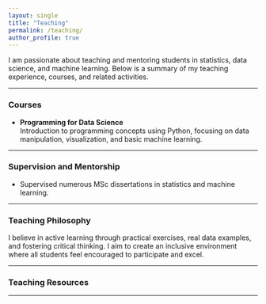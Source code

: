 ```yaml
---
layout: single
title: "Teaching"
permalink: /teaching/
author_profile: true
---
```


I am passionate about teaching and mentoring students in statistics, data science, and machine learning. Below is a summary of my teaching experience, courses, and related activities.

---

### Courses

- **Programming for Data Science**  
  Introduction to programming concepts using Python, focusing on data manipulation, visualization, and basic machine learning.

---

### Supervision and Mentorship

- Supervised numerous MSc dissertations in statistics and machine learning.

---

### Teaching Philosophy

I believe in active learning through practical exercises, real data examples, and fostering critical thinking. I aim to create an inclusive environment where all students feel encouraged to participate and excel.

---

### Teaching Resources

---


